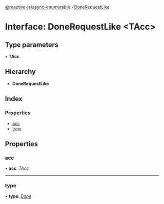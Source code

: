 [@reactive-js/async-enumerable](../README.md) › [DoneRequestLike](donerequestlike.md)

# Interface: DoneRequestLike <**TAcc**>

## Type parameters

▪ **TAcc**

## Hierarchy

* **DoneRequestLike**

## Index

### Properties

* [acc](donerequestlike.md#acc)
* [type](donerequestlike.md#type)

## Properties

###  acc

• **acc**: *TAcc*

___

###  type

• **type**: *[Done](../enums/reducerrequesttype.md#done)*

